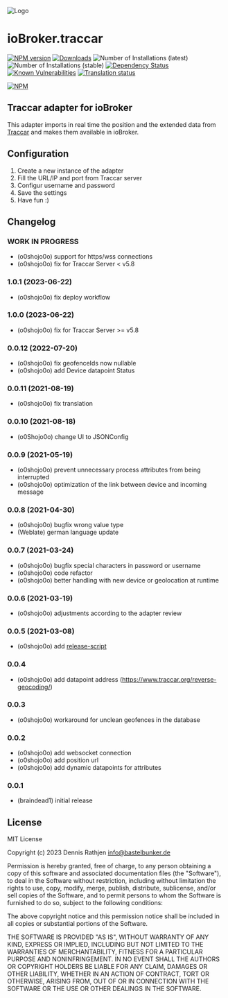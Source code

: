 ![Logo](admin/traccar.png)

# ioBroker.traccar

[![NPM version](http://img.shields.io/npm/v/iobroker.traccar.svg?dummy=unused)](https://www.npmjs.com/package/iobroker.traccar)
[![Downloads](https://img.shields.io/npm/dm/iobroker.traccar.svg?dummy=unused)](https://www.npmjs.com/package/iobroker.traccar)
![Number of Installations (latest)](https://iobroker.live/badges/traccar-installed.svg?dummy=unused)
![Number of Installations (stable)](https://iobroker.live/badges/traccar-stable.svg?dummy=unused)
[![Dependency Status](https://status.david-dm.org/gh/o0shojo0o/iobroker.traccar.svg?dummy=unused)](https://david-dm.org/o0shojo0o/iobroker.traccar)
[![Known Vulnerabilities](https://snyk.io/test/github/o0shojo0o/ioBroker.traccar/badge.svg?dummy=unused)](https://snyk.io/test/github/o0shojo0o/ioBroker.traccar)
[![Translation status](https://weblate.iobroker.net/widgets/adapters/-/traccar/svg-badge.svg)](https://weblate.iobroker.net/engage/adapters/?utm_source=widget)

[![NPM](https://nodei.co/npm/iobroker.traccar.png?downloads=true)](https://nodei.co/npm/iobroker.traccar/)

## Traccar adapter for ioBroker

This adapter imports in real time the position and the extended data from [Traccar](https://www.traccar.org) and makes them available in ioBroker.

## Configuration

1. Create a new instance of the adapter
2. Fill the URL/IP and port from Traccar server
3. Configur username and password
4. Save the settings
5. Have fun :)

## Changelog

<!--
 https://github.com/AlCalzone/release-script#usage
    npm run release major -- -p iobroker license --all 0.9.8 -> 1.0.0
    npm run release minor -- -p iobroker license --all 0.9.8 -> 0.10.0
    npm run release patch -- -p iobroker license --all 0.9.8 -> 0.9.9
    npm run release prerelease beta -- -p iobroker license --all v0.2.1 -> v0.2.2-beta.0
	Placeholder for the next version (at the beginning of the line):
	### **WORK IN PROGRESS**
-->
### **WORK IN PROGRESS**
-   (o0shojo0o) support for https/wss connections
-   (o0shojo0o) fix for Traccar Server < v5.8

### 1.0.1 (2023-06-22)
-   (o0shojo0o) fix deploy workflow

### 1.0.0 (2023-06-22)
-   (o0shojo0o) fix for Traccar Server >= v5.8

### 0.0.12 (2022-07-20)

-   (o0shojo0o) fix geofenceIds now nullable
-   (o0shojo0o) add Device datapoint Status

### 0.0.11 (2021-08-19)

-   (o0shojo0o) fix translation

### 0.0.10 (2021-08-18)

-   (o0Shojo0o) change UI to JSONConfig

### 0.0.9 (2021-05-19)

-   (o0shojo0o) prevent unnecessary process attributes from being interrupted
-   (o0shojo0o) optimization of the link between device and incoming message

### 0.0.8 (2021-04-30)

-   (o0shojo0o) bugfix wrong value type
-   (Weblate) german language update

### 0.0.7 (2021-03-24)

-   (o0shojo0o) bugfix special characters in password or username
-   (o0shojo0o) code refactor
-   (o0shojo0o) better handling with new device or geolocation at runtime

### 0.0.6 (2021-03-19)

-   (o0shojo0o) adjustments according to the adapter review

### 0.0.5 (2021-03-08)

-   (o0shojo0o) add [release-script](https://github.com/AlCalzone/release-script)

### 0.0.4

-   (o0shojo0o) add datapoint address (https://www.traccar.org/reverse-geocoding/)

### 0.0.3

-   (o0shojo0o) workaround for unclean geofences in the database

### 0.0.2

-   (o0shojo0o) add websocket connection
-   (o0shojo0o) add position url
-   (o0shojo0o) add dynamic datapoints for attributes

### 0.0.1

-   (braindead1) initial release

## License

MIT License

Copyright (c) 2023 Dennis Rathjen <info@bastelbunker.de>

Permission is hereby granted, free of charge, to any person obtaining a copy
of this software and associated documentation files (the "Software"), to deal
in the Software without restriction, including without limitation the rights
to use, copy, modify, merge, publish, distribute, sublicense, and/or sell
copies of the Software, and to permit persons to whom the Software is
furnished to do so, subject to the following conditions:

The above copyright notice and this permission notice shall be included in all
copies or substantial portions of the Software.

THE SOFTWARE IS PROVIDED "AS IS", WITHOUT WARRANTY OF ANY KIND, EXPRESS OR
IMPLIED, INCLUDING BUT NOT LIMITED TO THE WARRANTIES OF MERCHANTABILITY,
FITNESS FOR A PARTICULAR PURPOSE AND NONINFRINGEMENT. IN NO EVENT SHALL THE
AUTHORS OR COPYRIGHT HOLDERS BE LIABLE FOR ANY CLAIM, DAMAGES OR OTHER
LIABILITY, WHETHER IN AN ACTION OF CONTRACT, TORT OR OTHERWISE, ARISING FROM,
OUT OF OR IN CONNECTION WITH THE SOFTWARE OR THE USE OR OTHER DEALINGS IN THE
SOFTWARE.
